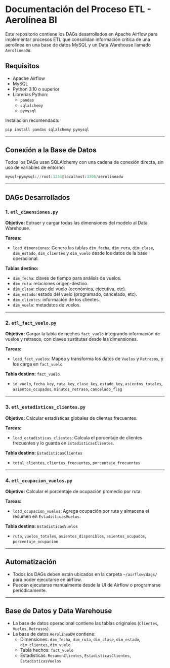 # Documentación del Proceso ETL - Aerolínea BI

Este repositorio contiene los DAGs desarrollados en Apache Airflow para implementar procesos ETL que consolidan información crítica de una aerolínea en una base de datos MySQL y un Data Warehouse llamado `AerolineaDW`.

## Requisitos

- Apache Airflow
- MySQL
- Python 3.10 o superior
- Librerías Python:
  - `pandas`
  - `sqlalchemy`
  - `pymysql`

Instalación recomendada:

```bash
pip install pandas sqlalchemy pymysql
```

---

## Conexión a la Base de Datos

Todos los DAGs usan SQLAlchemy con una cadena de conexión directa, sin uso de variables de entorno:

```python
mysql+pymysql://root:1234@localhost:3306/aerolineadw
```

---

## DAGs Desarrollados

### 1. `etl_dimensiones.py`

**Objetivo:** Extraer y cargar todas las dimensiones del modelo al Data Warehouse.

**Tareas:**
- `load_dimensiones`: Genera las tablas `dim_fecha`, `dim_ruta`, `dim_clase`, `dim_estado`, `dim_clientes` y `dim_vuelo` desde los datos de la base operacional.

**Tablas destino:**
- `dim_fecha`: claves de tiempo para análisis de vuelos.
- `dim_ruta`: relaciones origen-destino.
- `dim_clase`: clase del vuelo (económica, ejecutiva, etc).
- `dim_estado`: estado del vuelo (programado, cancelado, etc).
- `dim_clientes`: información de los clientes.
- `dim_vuelo`: metadatos de vuelos.

---

### 2. `etl_fact_vuelo.py`

**Objetivo:** Cargar la tabla de hechos `fact_vuelo` integrando información de vuelos y retrasos, con claves sustitutas desde las dimensiones.

**Tareas:**
- `load_fact_vuelos`: Mapea y transforma los datos de `Vuelos` y `Retrasos`, y los carga en `fact_vuelo`.

**Tabla destino:** `fact_vuelo`
- `id_vuelo`, `fecha_key`, `ruta_key`, `clase_key`, `estado_key`, `asientos_totales`, `asientos_ocupados`, `minutos_retraso`, `cancelado_flag`

---

### 3. `etl_estadisticas_clientes.py`

**Objetivo:** Calcular estadísticas globales de clientes frecuentes.

**Tareas:**
- `load_estadisticas_clientes`: Calcula el porcentaje de clientes frecuentes y lo guarda en `EstadisticasClientes`.

**Tabla destino:** `EstadisticasClientes`
- `total_clientes`, `clientes_frecuentes`, `porcentaje_frecuentes`

---

### 4. `etl_ocupacion_vuelos.py`

**Objetivo:** Calcular el porcentaje de ocupación promedio por ruta.

**Tareas:**
- `load_ocupacion_vuelos`: Agrega ocupación por ruta y almacena el resumen en `EstadisticasVuelos`.

**Tabla destino:** `EstadisticasVuelos`
- `ruta`, `vuelos_totales`, `asientos_disponibles`, `asientos_ocupados`, `porcentaje_ocupacion`

---

## Automatización

- Todos los DAGs deben están ubicados en la carpeta `~/airflow/dags/` para poder ejecutarse en airflow.
- Pueden ejecutarse manualmente desde la UI de Airflow o programarse periódicamente.
---

## Base de Datos y Data Warehouse

- La base de datos operacional contiene las tablas originales (`Clientes`, `Vuelos`, `Retrasos`).
- La base de datos `AerolineaDW` contiene:
  - Dimensiones: `dim_fecha`, `dim_ruta`, `dim_clase`, `dim_estado`, `dim_clientes`, `dim_vuelo`
  - Tabla hechos: `fact_vuelo`
  - Estadísticas: `ResumenClientes`, `EstadisticasClientes`, `EstadisticasVuelos`

